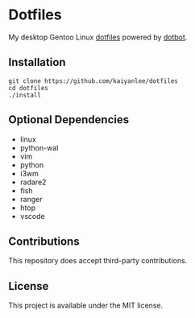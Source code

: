 # Dotfiles

My desktop Gentoo Linux [dotfiles](http://dotfiles.github.io) powered by [dotbot](https://github.com/anishathalye/dotbot).

## Installation

```
git clone https://github.com/kaiyanlee/dotfiles
cd dotfiles
./install
```

## Optional Dependencies

- linux
- python-wal
- vim
- python
- i3wm
- radare2
- fish
- ranger
- htop
- vscode

## Contributions

This repository does accept third-party contributions.

## License

This project is available under the MIT license.
